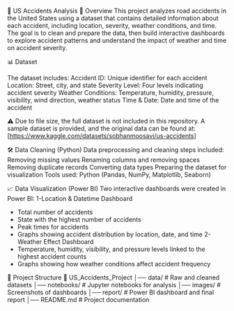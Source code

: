 🚗 US Accidents Analysis
📌 Overview
This project analyzes road accidents in the United States using a dataset that contains detailed information about each accident, including location, severity, weather conditions, and time.
The goal is to clean and prepare the data, then build interactive dashboards to explore accident patterns and understand the impact of weather and time on accident severity.

📊 Dataset

The dataset includes:
Accident ID: Unique identifier for each accident
Location: Street, city, and state
Severity Level: Four levels indicating accident severity
Weather Conditions: Temperature, humidity, pressure, visibility, wind direction, weather status
Time & Date: Date and time of the accident

⚠️ Due to file size, the full dataset is not included in this repository.
A sample dataset is provided, and the original data can be found at: [https://www.kaggle.com/datasets/sobhanmoosavi/us-accidents]

🛠️ Data Cleaning (Python)
Data preprocessing and cleaning steps included:
Removing missing values
Renaming columns and removing spaces
Removing duplicate records
Converting data types
Preparing the dataset for visualization
Tools used: Python (Pandas, NumPy, Matplotlib, Seaborn)

📈 Data Visualization (Power BI)
Two interactive dashboards were created in Power BI:
1-Location & Datetime Dashboard
 * Total number of accidents
 * State with the highest number of accidents
 * Peak times for accidents
 * Graphs showing accident distribution by location, date, and time
2-Weather Effect Dashboard
 * Temperature, humidity, visibility, and pressure levels linked to the highest accident counts
 * Graphs showing how weather conditions affect accident frequency

📂 Project Structure
📁 US_Accidents_Project
│── data/ # Raw and cleaned datasets
│── notebooks/ # Jupyter notebooks for analysis
│── images/ # Screenshots of dashboards
│── report/ # Power BI dashboard and final report
│── README.md # Project documentation

















